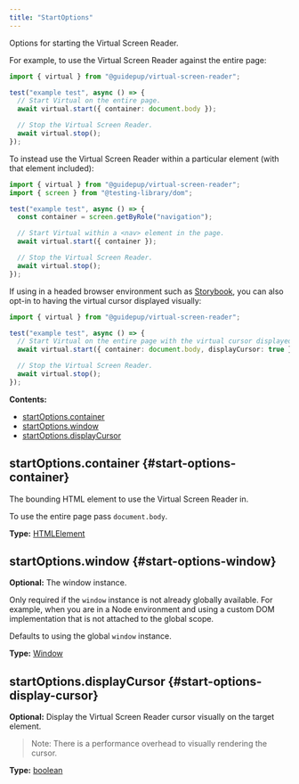 ```yaml
---
title: "StartOptions"
---
```


Options for starting the Virtual Screen Reader.

For example, to use the Virtual Screen Reader against the entire page:

```ts
import { virtual } from "@guidepup/virtual-screen-reader";

test("example test", async () => {
  // Start Virtual on the entire page.
  await virtual.start({ container: document.body });

  // Stop the Virtual Screen Reader.
  await virtual.stop();
});
```

To instead use the Virtual Screen Reader within a particular element (with that element included):

```ts
import { virtual } from "@guidepup/virtual-screen-reader";
import { screen } from "@testing-library/dom";

test("example test", async () => {
  const container = screen.getByRole("navigation");

  // Start Virtual within a <nav> element in the page.
  await virtual.start({ container });

  // Stop the Virtual Screen Reader.
  await virtual.stop();
});
```

If using in a headed browser environment such as [Storybook](https://storybook.js.org/), you can also opt-in to having the virtual cursor displayed visually:

```ts
import { virtual } from "@guidepup/virtual-screen-reader";

test("example test", async () => {
  // Start Virtual on the entire page with the virtual cursor displayed visually.
  await virtual.start({ container: document.body, displayCursor: true });

  // Stop the Virtual Screen Reader.
  await virtual.stop();
});
```

**Contents:**

- [startOptions.container](./class-start-options#start-options-container)
- [startOptions.window](./class-start-options#start-options-window)
- [startOptions.displayCursor](./class-start-options#start-options-display-cursor)

## startOptions.container {#start-options-container}

The bounding HTML element to use the Virtual Screen Reader in.

To use the entire page pass `document.body`.

**Type:** [HTMLElement]

## startOptions.window {#start-options-window}

**Optional:** The window instance.

Only required if the `window` instance is not already globally available. For example, when you are in a Node environment and using a custom DOM implementation that is not attached to the global scope.

Defaults to using the global `window` instance.

**Type:** [Window]

## startOptions.displayCursor {#start-options-display-cursor}

**Optional:** Display the Virtual Screen Reader cursor visually on the target element.

> Note: There is a performance overhead to visually rendering the cursor.

**Type:** [boolean]

[boolean]: https://developer.mozilla.org/en-US/docs/Web/JavaScript/Reference/Global_Objects/Boolean "boolean"
[htmlelement]: https://developer.mozilla.org/en-US/docs/Web/API/HTMLElement "HTMLElement"
[window]: https://developer.mozilla.org/en-US/docs/Web/API/Window "Window"
